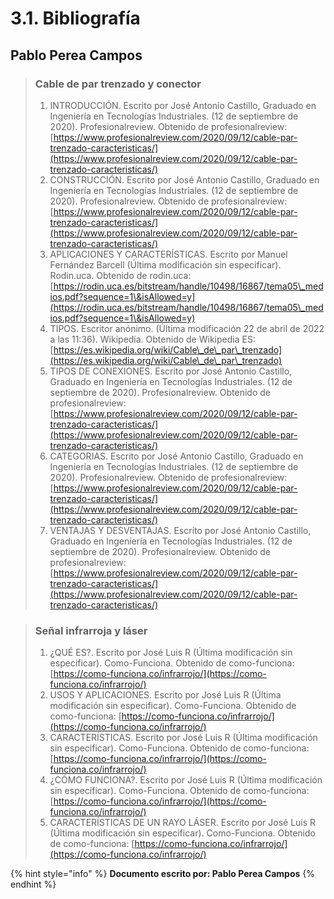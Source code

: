 # 3.1. Bibliografía

## Pablo Perea Campos

> ### Cable de par trenzado y conector
>
> 1. INTRODUCCIÓN. Escrito por José Antonio Castillo, Graduado en Ingeniería en Tecnologías Industriales. (12 de septiembre de 2020). Profesionalreview. Obtenido de profesionalreview: [https://www.profesionalreview.com/2020/09/12/cable-par-trenzado-caracteristicas/](https://www.profesionalreview.com/2020/09/12/cable-par-trenzado-caracteristicas/)
> 2. CONSTRUCCIÓN. Escrito por José Antonio Castillo, Graduado en Ingeniería en Tecnologías Industriales. (12 de septiembre de 2020). Profesionalreview. Obtenido de profesionalreview: [https://www.profesionalreview.com/2020/09/12/cable-par-trenzado-caracteristicas/](https://www.profesionalreview.com/2020/09/12/cable-par-trenzado-caracteristicas/)
> 3. APLICACIONES Y CARACTERÍSTICAS. Escrito por Manuel Fernández Barcell (Última modificación sin especificar). Rodin.uca. Obtenido de rodin.uca: [https://rodin.uca.es/bitstream/handle/10498/16867/tema05\_medios.pdf?sequence=1\&isAllowed=y](https://rodin.uca.es/bitstream/handle/10498/16867/tema05\_medios.pdf?sequence=1\&isAllowed=y)
> 4. TIPOS. Escritor anónimo. (Última modificación 22 de abril de 2022 a las 11:36). Wikipedia. Obtenido de Wikipedia ES:                          [https://es.wikipedia.org/wiki/Cable\_de\_par\_trenzado](https://es.wikipedia.org/wiki/Cable\_de\_par\_trenzado)
> 5. TIPOS DE CONEXIONES. Escrito por José Antonio Castillo, Graduado en Ingeniería en Tecnologías Industriales. (12 de septiembre de 2020). Profesionalreview. Obtenido de profesionalreview: [https://www.profesionalreview.com/2020/09/12/cable-par-trenzado-caracteristicas/](https://www.profesionalreview.com/2020/09/12/cable-par-trenzado-caracteristicas/)
> 6. CATEGORIAS. Escrito por José Antonio Castillo, Graduado en Ingeniería en Tecnologías Industriales. (12 de septiembre de 2020). Profesionalreview. Obtenido de profesionalreview: [https://www.profesionalreview.com/2020/09/12/cable-par-trenzado-caracteristicas/](https://www.profesionalreview.com/2020/09/12/cable-par-trenzado-caracteristicas/)
> 7. VENTAJAS Y DESVENTAJAS. Escrito por José Antonio Castillo, Graduado en Ingeniería en Tecnologías Industriales. (12 de septiembre de 2020). Profesionalreview. Obtenido de profesionalreview: [https://www.profesionalreview.com/2020/09/12/cable-par-trenzado-caracteristicas/](https://www.profesionalreview.com/2020/09/12/cable-par-trenzado-caracteristicas/)

> ### Señal infrarroja y láser
>
> 1. ¿QUÉ ES?. Escrito por José Luis R (Última modificación sin especificar). Como-Funciona. Obtenido de como-funciona:                                                                                     [https://como-funciona.co/infrarrojo/](https://como-funciona.co/infrarrojo/)
> 2. USOS Y APLICACIONES. Escrito por José Luis R (Última modificación sin especificar). Como-Funciona. Obtenido de como-funciona:                                                                                     [https://como-funciona.co/infrarrojo/](https://como-funciona.co/infrarrojo/)
> 3. CARACTERÍSTICAS. Escrito por José Luis R (Última modificación sin especificar). Como-Funciona. Obtenido de como-funciona:                                                                                     [https://como-funciona.co/infrarrojo/](https://como-funciona.co/infrarrojo/)
> 4. ¿CÓMO FUNCIONA?. Escrito por José Luis R (Última modificación sin especificar). Como-Funciona. Obtenido de como-funciona:                                                                                     [https://como-funciona.co/infrarrojo/](https://como-funciona.co/infrarrojo/)
> 5. CARACTERÍSTICAS DE UN RAYO LÁSER. Escrito por José Luis R (Última modificación sin especificar). Como-Funciona. Obtenido de como-funciona:                                                                                     [https://como-funciona.co/infrarrojo/](https://como-funciona.co/infrarrojo/)









{% hint style="info" %}
**Documento escrito por: Pablo Perea Campos**
{% endhint %}
